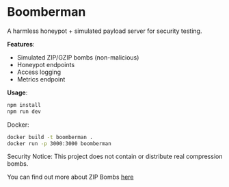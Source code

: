 # Boomberman

A harmless honeypot + simulated payload server for security testing.

**Features**:
- Simulated ZIP/GZIP bombs (non-malicious)
- Honeypot endpoints
- Access logging
- Metrics endpoint

**Usage**:
```bash
npm install
npm run dev
```

Docker:

```bash
docker build -t boomberman .
docker run -p 3000:3000 boomberman
```

Security Notice: This project does not contain or distribute real compression bombs.

You can find out more about ZIP Bombs [here](https://blog.haschek.at/2017/how-to-defend-your-website-with-zip-bombs.html)